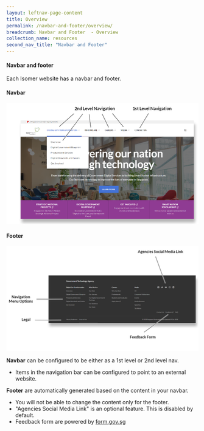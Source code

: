 ```yaml
---
layout: leftnav-page-content
title: Overview
permalink: /navbar-and-footer/overview/
breadcrumb: Navbar and Footer  - Overview
collection_name: resources
second_nav_title: "Navbar and Footer"
---
```

#### **Navbar and footer**
Each Isomer website has a navbar and footer.

#### Navbar
![Navbar](/images/resources/navigation.PNG)

#### Footer
![Footer](/images/resources/footer.PNG)

**Navbar** can be configured to be either as a 1st level or 2nd level nav.
- Items in the navigation bar can be configured to point to an external website.

**Footer** are automatically generated based on the content in your navbar.
- You will not be able to change the content only for the footer.
- "Agencies Social Media Link" is an optional feature. This is disabled by default.
- Feedback form are powered by [form.gov.sg](https://form.gov.sg/#!/)
